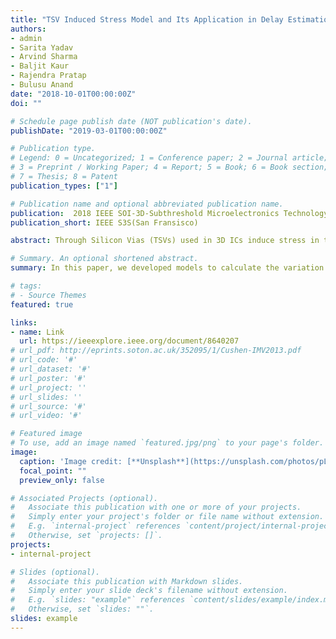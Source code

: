 ```yaml
---
title: "TSV Induced Stress Model and Its Application in Delay Estimation "
authors:
- admin
- Sarita Yadav
- Arvind Sharma
- Baljit Kaur
- Rajendra Pratap
- Bulusu Anand
date: "2018-10-01T00:00:00Z"
doi: ""

# Schedule page publish date (NOT publication's date).
publishDate: "2019-03-01T00:00:00Z"

# Publication type.
# Legend: 0 = Uncategorized; 1 = Conference paper; 2 = Journal article;
# 3 = Preprint / Working Paper; 4 = Report; 5 = Book; 6 = Book section;
# 7 = Thesis; 8 = Patent
publication_types: ["1"]

# Publication name and optional abbreviated publication name.
publication:  2018 IEEE SOI-3D-Subthreshold Microelectronics Technology Unified Conference (S3S)
publication_short: IEEE S3S(San Fransisco)

abstract: Through Silicon Vias (TSVs) used in 3D ICs induce stress in the silicon wafer. This stress causes variations in the mobility and threshold voltage depending upon the value of various stress components, which in turn affects the propagation delay of logic gates. In this paper, a complete methodology is developed for modeling the variation of an inverter and a 2-input NAND gate delay at any point (r, θ) around a TSV. Analytical models for stress variations are developed, subsequently, the corresponding variations in mobility and threshold voltage are modeled. These variations are translated into the delay variations using the timing models developed. We show that due to TSV induced stress an Inverter and NAND gate delay varies around 20%. The proposed model predicts this variability with a maximum error of around 9%.

# Summary. An optional shortened abstract.
summary: In this paper, we developed models to calculate the variation of threshold voltage and mobility due to stress around a TSV in 3D ICs. These models were then used to calculate delay variation of an inverter around a TSV.

# tags:
# - Source Themes
featured: true

links:
- name: Link
  url: https://ieeexplore.ieee.org/document/8640207
# url_pdf: http://eprints.soton.ac.uk/352095/1/Cushen-IMV2013.pdf
# url_code: '#'
# url_dataset: '#'
# url_poster: '#'
# url_project: ''
# url_slides: ''
# url_source: '#'
# url_video: '#'

# Featured image
# To use, add an image named `featured.jpg/png` to your page's folder. 
image:
  caption: 'Image credit: [**Unsplash**](https://unsplash.com/photos/pLCdAaMFLTE)'
  focal_point: ""
  preview_only: false

# Associated Projects (optional).
#   Associate this publication with one or more of your projects.
#   Simply enter your project's folder or file name without extension.
#   E.g. `internal-project` references `content/project/internal-project/index.md`.
#   Otherwise, set `projects: []`.
projects:
- internal-project

# Slides (optional).
#   Associate this publication with Markdown slides.
#   Simply enter your slide deck's filename without extension.
#   E.g. `slides: "example"` references `content/slides/example/index.md`.
#   Otherwise, set `slides: ""`.
slides: example
---
```


<!-- {{% alert note %}}
Click the *Cite* button above to demo the feature to enable visitors to import publication metadata into their reference management software.
{{% /alert %}}

{{% alert note %}}
Click the *Slides* button above to demo Academic's Markdown slides feature.
{{% /alert %}} -->

<!-- Supplementary notes can be added here, including [code and math](https://sourcethemes.com/academic/docs/writing-markdown-latex/). -->


